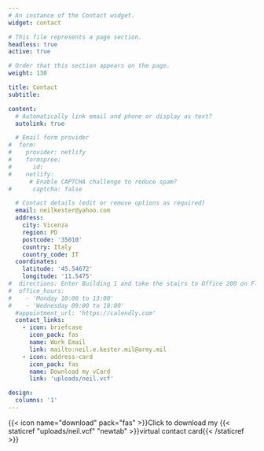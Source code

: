 ```yaml
---
# An instance of the Contact widget.
widget: contact

# This file represents a page section.
headless: true
active: true

# Order that this section appears on the page.
weight: 130

title: Contact
subtitle: 

content:
  # Automatically link email and phone or display as text?
  autolink: true

  # Email form provider
#  form:
#    provider: netlify
#    formspree:
#      id:
#    netlify:
      # Enable CAPTCHA challenge to reduce spam?
#      captcha: false

  # Contact details (edit or remove options as required)
  email: neilkester@yahoo.com
  address:
    city: Vicenza
    region: PD
    postcode: '35010'
    country: Italy
    country_code: IT
  coordinates:
    latitude: '45.54672'
    longitude: '11.5475'
#  directions: Enter Building 1 and take the stairs to Office 200 on Floor 2
#  office_hours:
#    - 'Monday 10:00 to 13:00'
#    - 'Wednesday 09:00 to 10:00'
  #appointment_url: 'https://calendly.com'
  contact_links:
    - icon: briefcase
      icon_pack: fas
      name: Work Email
      link: mailto:neil.e.kester.mil@army.mil
    - icon: address-card
      icon_pack: fas
      name: Download my vCard
      link: 'uploads/neil.vcf'

design:
  columns: '1'
---
```


{{< icon name="download" pack="fas" >}}Click to download my {{< staticref "uploads/neil.vcf" "newtab" >}}virtual contact card{{< /staticref >}}